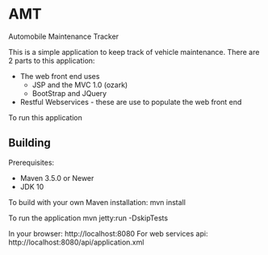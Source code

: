 # AMT
Automobile Maintenance Tracker

This is a simple application to keep track of vehicle maintenance. There are 2 parts to this application:
 - The web front end uses 
    - JSP and the MVC 1.0 (ozark)
    - BootStrap and JQuery
 - Restful Webservices - these are use to populate the web front end
 
 To run this application
  

Building
-------------------

Prerequisites:

* Maven 3.5.0 or Newer
* JDK 10

To build with your own Maven installation:
    mvn install
    
To run the application
    mvn jetty:run -DskipTests
    
In your browser: http://localhost:8080
For web services api: http://localhost:8080/api/application.xml 